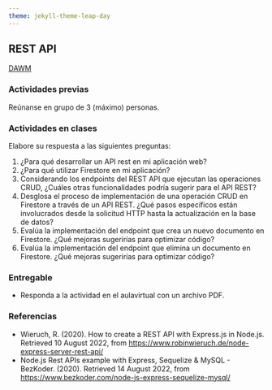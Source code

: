 ```yaml
---
theme: jekyll-theme-leap-day
---
```


## REST API

[DAWM](/DAWM/)

### Actividades previas

Reúnanse en grupo de 3 (máximo) personas.

### Actividades en clases

Elabore su respuesta a las siguientes preguntas:

1. ¿Para qué desarrollar un API rest en mi aplicación web?
2. ¿Para qué utilizar Firestore en mi aplicación?
3. Considerando los endpoints del REST API que ejecutan las operaciones CRUD, ¿Cuáles otras funcionalidades podría sugerir para el API REST?
4. Desglosa el proceso de implementación de una operación CRUD en Firestore a través de un API REST. ¿Qué pasos específicos están involucrados desde la solicitud HTTP hasta la actualización en la base de datos? 
5. Evalúa la implementación del endpoint que crea un nuevo documento en Firestore. ¿Qué mejoras sugerirías para optimizar código?
6. Evalúa la implementación del endpoint que elimina un documento en Firestore. ¿Qué mejoras sugerirías para optimizar código?

### Entregable

* Responda a la actividad en el aulavirtual con un archivo PDF.

### Referencias

* Wieruch, R. (2020). How to create a REST API with Express.js in Node.js. Retrieved 10 August 2022, from https://www.robinwieruch.de/node-express-server-rest-api/
* Node.js Rest APIs example with Express, Sequelize & MySQL - BezKoder. (2020). Retrieved 14 August 2022, from https://www.bezkoder.com/node-js-express-sequelize-mysql/